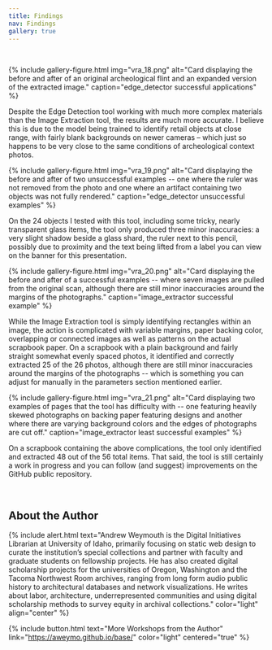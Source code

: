 ```yaml
---
title: Findings
nav: Findings
gallery: true
---
```


<br>

{% include gallery-figure.html img="vra_18.png" alt="Card displaying the before and after of an original archeological flint and an expanded version of the extracted image." caption="edge_detector successful applications" %}

Despite the Edge Detection tool working with much more complex materials than the Image Extraction tool, the results are much more accurate. I believe this is due to the model being trained to identify retail objects at close range, with fairly blank backgrounds on newer cameras –  which just so happens to be very close to the same conditions of archeological context photos.

{% include gallery-figure.html img="vra_19.png" alt="Card displaying the before and after of two unsuccessful examples -- one where the ruler was not removed from the photo and one where an artifact containing two objects was not fully rendered." caption="edge_detector unsuccessful examples" %}

On the 24 objects I tested with this tool, including some tricky, nearly transparent glass items, the tool only produced three minor inaccuracies: a very slight shadow beside a glass shard, the ruler next to this pencil, possibly due to proximity and the text being lifted from a label you can view on the banner for this presentation. 

{% include gallery-figure.html img="vra_20.png" alt="Card displaying the before and after of a successful examples -- where seven images are pulled from the original scan, although there are still minor inaccuracies around the margins of the photographs." caption="image_extractor successful example" %}

While the Image Extraction tool is simply identifying rectangles within an image, the action is complicated with variable margins, paper backing color, overlapping or connected images as well as patterns on the actual scrapbook paper. On a scrapbook with a plain background and fairly straight somewhat evenly spaced photos, it identified and correctly extracted 25 of the 26 photos, although there are still minor inaccuracies around the margins of the photographs -- which is something you can adjust for manually in the parameters section mentioned earlier.

{% include gallery-figure.html img="vra_21.png" alt="Card displaying two examples of pages that the tool has difficulty with -- one featuring heavily skewed photographs on backing paper featuring designs and another where there are varying background colors and the edges of photographs are cut off." caption="image_extractor least successful examples" %}

On a scrapbook containing the above complications, the tool only identified and extracted 48 out of the 56 total items. That said, the tool is still certainly a work in progress and you can follow (and suggest) improvements on the GitHub public repository. 

<br>

## About the Author

{% include alert.html text="Andrew Weymouth is the Digital Initiatives Librarian at University of Idaho, primarily focusing on static web design to curate the institution’s special collections and partner with faculty and graduate students on fellowship projects. He has also created digital scholarship projects for the universities of Oregon, Washington and the Tacoma Northwest Room archives, ranging from long form audio public history to architectural databases and network visualizations. He writes about labor, architecture, underrepresented communities and using digital scholarship methods to survey equity in archival collections." color="light" align="center" %}

{% include button.html text="More Workshops from the Author" link="https://aweymo.github.io/base/" color="light" centered="true" %}

<br>

